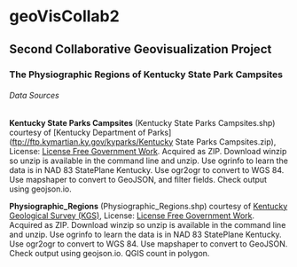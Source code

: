 # geoVisCollab2
## Second Collaborative Geovisualization Project
### The Physiographic Regions of Kentucky State Park Campsites
###### Data Sources

**Kentucky State Parks Campsites** (Kentucky State Parks Campsites.shp)
courtesy of [Kentucky Department of Parks](ftp://ftp.kymartian.ky.gov/kyparks/Kentucky State Parks Campsites.zip), License:   [License Free Government Work](http://kygisserver.ky.gov/geoportal/catalog/content/disclaimer.page).  Acquired as ZIP.  Download winzip so unzip is available in the command line and unzip. Use ogrinfo to learn the data is in NAD 83 StatePlane Kentucky.  Use ogr2ogr to convert to WGS 84. Use mapshaper to convert to GeoJSON, and filter fields. Check output using geojson.io.

**Physiographic_Regions** (Physiographic_Regions.shp) courtesy of [Kentucky Geological Survey (KGS)](http://kgs.uky.edu/kgsweb/download/state/REGIONS.ZIP), License:   [License Free Government Work](http://kygisserver.ky.gov/geoportal/catalog/content/disclaimer.page).  Acquired as ZIP.  Download winzip so unzip is available in the command line and unzip.  Use ogrinfo to learn the data is in NAD 83 StatePlane Kentucky.  Use ogr2ogr to convert to WGS 84.  Use mapshaper to convert to GeoJSON.  Check output using geojson.io. QGIS count in polygon.
